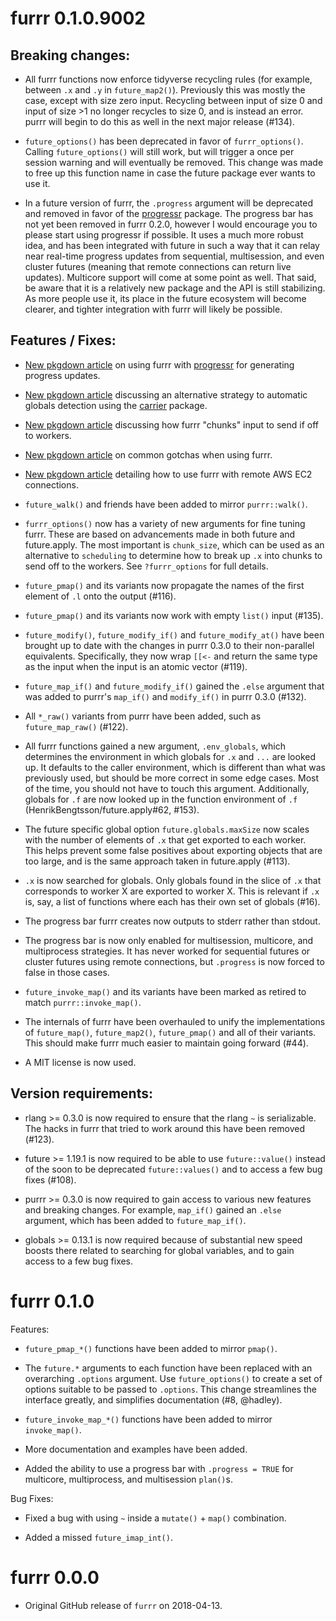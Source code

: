 # furrr 0.1.0.9002

## Breaking changes:

* All furrr functions now enforce tidyverse recycling rules (for example, 
  between `.x` and `.y` in `future_map2()`). Previously this was mostly the
  case, except with size zero input. Recycling between input of size 0 and
  input of size >1 no longer recycles to size 0, and is instead an error.
  purrr will begin to do this as well in the next major release (#134).

* `future_options()` has been deprecated in favor of `furrr_options()`.
  Calling `future_options()` will still work, but will trigger a once per
  session warning and will eventually be removed. This change was made to
  free up this function name in case the future package ever wants to use it.
  
* In a future version of furrr, the `.progress` argument will be deprecated
  and removed in favor of the 
  [progressr](https://CRAN.R-project.org/package=progressr)
  package. The progress bar has not yet been removed in furrr 0.2.0, however
  I would encourage you to please start using progressr if possible. It uses
  a much more robust idea, and has been integrated with future
  in such a way that it can relay near real-time progress updates from
  sequential, multisession, and even cluster futures (meaning that remote
  connections can return live updates). Multicore support will come at some
  point as well. That said, be aware that it is a relatively new package
  and the API is still stabilizing. As more people use it, its place in the
  future ecosystem will become clearer, and tighter integration with furrr
  will likely be possible.

## Features / Fixes:

* [New pkgdown article](https://davisvaughan.github.io/furrr/articles/articles/progress.html)
  on using furrr with [progressr](https://CRAN.R-project.org/package=progressr)
  for generating progress updates.

* [New pkgdown article](https://davisvaughan.github.io/furrr/articles/articles/carrier.html)
  discussing an alternative strategy to automatic globals detection using
  the [carrier](https://CRAN.R-project.org/package=carrier) package.

* [New pkgdown article](https://davisvaughan.github.io/furrr/articles/articles/chunking.html)
  discussing how furrr "chunks" input to send if off to workers.

* [New pkgdown article](https://davisvaughan.github.io/furrr/articles/articles/gotchas.html)
  on common gotchas when using furrr.

* [New pkgdown article](https://davisvaughan.github.io/furrr/articles/articles/remote-connections.html)
  detailing how to use furrr with remote AWS EC2 connections.

* `future_walk()` and friends have been added to mirror `purrr::walk()`.

* `furrr_options()` now has a variety of new arguments for fine tuning furrr.
  These are based on advancements made in both future and future.apply. The
  most important is `chunk_size`, which can be used as an alternative
  to `scheduling` to determine how to break up `.x` into chunks to send off
  to the workers. See `?furrr_options` for full details.

* `future_pmap()` and its variants now propagate the names of the first element
  of `.l` onto the output (#116).

* `future_pmap()` and its variants now work with empty `list()` input (#135).

* `future_modify()`, `future_modify_if()` and `future_modify_at()` have been
  brought up to date with the changes in purrr 0.3.0 to their non-parallel
  equivalents. Specifically, they now wrap `[[<-` and return the same type
  as the input when the input is an atomic vector (#119).

* `future_map_if()` and `future_modify_if()` gained the `.else` argument that
  was added to purrr's `map_if()` and `modify_if()` in purrr 0.3.0 (#132).

* All `*_raw()` variants from purrr have been added, such as
  `future_map_raw()` (#122).
  
* All furrr functions gained a new argument, `.env_globals`, which determines
  the environment in which globals for `.x` and `...` are
  looked up. It defaults to the caller environment, which is different than
  what was previously used, but should be more correct in some edge cases.
  Most of the time, you should not have to touch this argument. Additionally,
  globals for `.f` are now looked up in the function environment of `.f`
  (HenrikBengtsson/future.apply#62, #153).
  
* The future specific global option `future.globals.maxSize` now scales with
  the number of elements of `.x` that get exported to each worker. This
  helps prevent some false positives about exporting objects that are too large,
  and is the same approach taken in future.apply (#113).

* `.x` is now searched for globals. Only globals found in the slice of `.x`
  that corresponds to worker X are exported to worker X. This is relevant if
  `.x` is, say, a list of functions where each has their own set of globals
  (#16).

* The progress bar furrr creates now outputs to stderr rather than stdout.

* The progress bar is now only enabled for multisession, multicore, and
  multiprocess strategies. It has never worked for sequential futures or
  cluster futures using remote connections, but `.progress` is now forced
  to false in those cases.

* `future_invoke_map()` and its variants have been marked as retired to match
  `purrr::invoke_map()`.
  
* The internals of furrr have been overhauled to unify the implementations of
  `future_map()`, `future_map2()`, `future_pmap()` and all of their variants.
  This should make furrr much easier to maintain going forward (#44).

* A MIT license is now used.

## Version requirements:

* rlang >= 0.3.0 is now required to ensure that the rlang `~` is serializable.
  The hacks in furrr that tried to work around this have been removed (#123).

* future >= 1.19.1 is now required to be able to use `future::value()` instead
  of the soon to be deprecated `future::values()` and to access a few bug
  fixes (#108).
  
* purrr >= 0.3.0 is now required to gain access to various new features and
  breaking changes. For example, `map_if()` gained an `.else` argument, which
  has been added to `future_map_if()`.

* globals >= 0.13.1 is now required because of substantial new speed boosts
  there related to searching for global variables, and to gain access to a few
  bug fixes.

# furrr 0.1.0

Features:

  * `future_pmap_*()` functions have been added to mirror `pmap()`.

  * The `future.*` arguments to each function have been replaced with an 
  overarching `.options` argument. Use `future_options()` to create a set of options
  suitable to be passed to `.options`. This change streamlines the interface 
  greatly, and simplifies documentation (#8, @hadley).
  
  * `future_invoke_map_*()` functions have been added to mirror `invoke_map()`.
  
  * More documentation and examples have been added.
  
  * Added the ability to use a progress bar with `.progress = TRUE` for 
  multicore, multiprocess, and multisession `plan()`s.

Bug Fixes:

  * Fixed a bug with using `~` inside a `mutate()` + `map()` combination.

  * Added a missed `future_imap_int()`.

# furrr 0.0.0

* Original GitHub release of `furrr` on 2018-04-13. 
